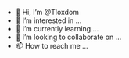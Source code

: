 - 👋 Hi, I’m @Tloxdom
- 👀 I’m interested in ...
- 🌱 I’m currently learning ...
- 💞️ I’m looking to collaborate on ...
- 📫 How to reach me ...

<!---
Tloxdom/Tloxdom is a ✨ special ✨ repository because its `README.md` (this file) appears on your GitHub profile.
You can click the Preview link to take a look at your changes.
--->
